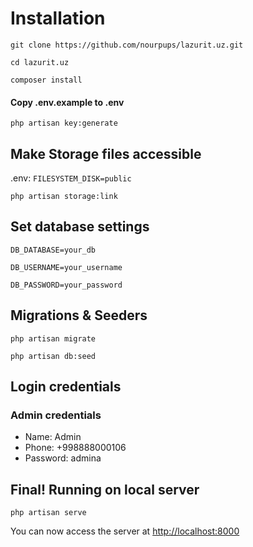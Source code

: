 
# Installation

`git clone https://github.com/nourpups/lazurit.uz.git`

`cd lazurit.uz`

`composer install`

#### Copy .env.example to .env

`php artisan key:generate`

## Make Storage files accessible
.env: `FILESYSTEM_DISK=public`

`php artisan storage:link`

## Set database settings

`DB_DATABASE=your_db`

`DB_USERNAME=your_username`

`DB_PASSWORD=your_password`

## Migrations & Seeders

`php artisan migrate`

`php artisan db:seed`

## Login credentials
### Admin credentials
- Name: Admin
- Phone: +998888000106
- Password: admina

## Final! Running on local server

`php artisan serve`

You can now access the server at [http://localhost:8000](http://localhost:8000)

